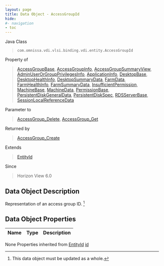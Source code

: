 ```yaml
---
layout: page
title: Data Object - AccessGroupId
hide:
#- navigation
- toc
---
```








Java Class
> `com.omnissa.vdi.vlsi.binding.vdi.entity.AccessGroupId`

Property of
> [AccessGroupBase](vdi.users.AccessGroup.AccessGroupBase.md#field_detail), [AccessGroupInfo](vdi.users.AccessGroup.AccessGroupInfo.md#field_detail), [AccessGroupSummaryView](vdi.users.AccessGroup.AccessGroupSummaryView.md#field_detail), [AdminUserOrGroupPrivilegesInfo](vdi.users.AdminUserOrGroup.AdminUserOrGroupPrivilegesInfo.md#field_detail), [ApplicationInfo](vdi.resources.Application.ApplicationInfo.md#field_detail), [DesktopBase](vdi.resources.Desktop.DesktopBase.md#field_detail), [DesktopHealthInfo](vdi.health.DesktopHealth.DesktopHealthInfo.md#field_detail), [DesktopSummaryData](vdi.resources.Desktop.DesktopSummaryData.md#field_detail), [FarmData](vdi.resources.Farm.FarmData.md#field_detail), [FarmHealthInfo](vdi.health.FarmHealth.FarmHealthInfo.md#field_detail), [FarmSummaryData](vdi.resources.Farm.FarmSummaryData.md#field_detail), [InsufficientPermission](vdi.fault.InsufficientPermission.md#field_detail), [MachineBase](vdi.resources.Machine.MachineBase.md#field_detail), [MachineData](vdi.resources.Machine.MachineData.md#field_detail), [PermissionBase](vdi.users.Permission.PermissionBase.md#field_detail), [PersistentDiskGeneralData](vdi.resources.PersistentDisk.PersistentDiskGeneralData.md#field_detail), [PersistentDiskSpec](vdi.resources.PersistentDisk.PersistentDiskSpec.md#field_detail), [RDSServerBase](vdi.resources.RDSServer.RDSServerBase.md#field_detail), [SessionLocalReferenceData](vdi.users.Session.SessionLocalReferenceData.md#field_detail)

Parameter to
> [AccessGroup_Delete](vdi.users.AccessGroup.md#delete), [AccessGroup_Get](vdi.users.AccessGroup.md#get)

Returned by
> [AccessGroup_Create](vdi.users.AccessGroup.md#create)

Extends
> [EntityId](vdi.EntityId.md)

Since
> Horizon View 6.0


## Data Object Description

Representation of an access group ID.
 [^167]



## Data Object Properties

 Name | Type | Description
:---|:---:|:---
None
Properties inherited from [EntityId](vdi.EntityId.md)
[id](vdi.EntityId.md#id)





[^167]: This data object must be updated as a whole.